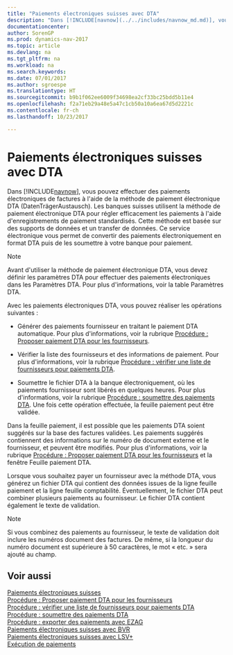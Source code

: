 ```yaml
---
title: "Paiements électroniques suisses avec DTA"
description: "Dans [!INCLUDE[navnow](../../includes/navnow_md.md)], vous pouvez effectuer des paiements électroniques de factures à l'aide de la méthode de paiement électronique DTA (DatenTrägerAustausch). Les banques suisses utilisent la méthode de paiement électronique DTA pour régler efficacement les paiements à l'aide d'enregistrements de paiement standardisés."
documentationcenter: 
author: SorenGP
ms.prod: dynamics-nav-2017
ms.topic: article
ms.devlang: na
ms.tgt_pltfrm: na
ms.workload: na
ms.search.keywords: 
ms.date: 07/01/2017
ms.author: sgroespe
ms.translationtype: HT
ms.sourcegitcommit: b9b1f062ee6009f34698ea2cf33bc25bdd5b11e4
ms.openlocfilehash: f2a71eb29a48e5a47c1cb50a10a6ea67d5d2221c
ms.contentlocale: fr-ch
ms.lasthandoff: 10/23/2017

---
```

# <a name="swiss-electronic-payments-using-dta"></a>Paiements électroniques suisses avec DTA
Dans [!INCLUDE[navnow](../../includes/navnow_md.md)], vous pouvez effectuer des paiements électroniques de factures à l'aide de la méthode de paiement électronique DTA (DatenTrägerAustausch). Les banques suisses utilisent la méthode de paiement électronique DTA pour régler efficacement les paiements à l'aide d'enregistrements de paiement standardisés. Cette méthode est basée sur des supports de données et un transfer de données. Ce service électronique vous permet de convertir des paiements électroniquement en format DTA puis de les soumettre à votre banque pour paiement.  

> [!NOTE]  
>  Avant d'utiliser la méthode de paiement électronique DTA, vous devez définir les paramètres DTA pour effectuer des paiements électroniques dans les Paramètres DTA. Pour plus d'informations, voir la table Paramètres DTA.  

Avec les paiements électroniques DTA, vous pouvez réaliser les opérations suivantes :  

- Générer des paiements fournisseur en traitant le paiement DTA automatique. Pour plus d'informations, voir la rubrique [Procédure : Proposer paiement DTA pour les fournisseurs](how-to-suggest-dta-payment-for-vendors.md).  

- Vérifier la liste des fournisseurs et des informations de paiement. Pour plus d'informations, voir la rubrique [Procédure : vérifier une liste de fournisseurs pour paiements DTA](how-to-verify-a-list-of-vendors-for-dta-payments.md).  

- Soumettre le fichier DTA à la banque électroniquement, où les paiements fournisseur sont libérés en quelques heures. Pour plus d'informations, voir la rubrique [Procédure : soumettre des paiements DTA](how-to-submit-dta-payments.md). Une fois cette opération effectuée, la feuille paiement peut être validée.  

Dans la feuille paiement, il est possible que les paiements DTA soient suggérés sur la base des factures validées. Les paiements suggérés contiennent des informations sur le numéro de document externe et le fournisseur, et peuvent être modifiés. Pour plus d'informations, voir la rubrique [Procédure : Proposer paiement DTA pour les fournisseurs](how-to-suggest-dta-payment-for-vendors.md) et la fenêtre Feuille paiement DTA.  

Lorsque vous souhaitez payer un fournisseur avec la méthode DTA, vous générez un fichier DTA qui contient des données issues de la ligne feuille paiement et la ligne feuille comptabilité. Éventuellement, le fichier DTA peut combiner plusieurs paiements au fournisseur. Le fichier DTA contient également le texte de validation.  

> [!NOTE]  
>  Si vous combinez des paiements au fournisseur, le texte de validation doit inclure les numéros document des factures. De même, si la longueur du numéro document est supérieure à 50 caractères, le mot « etc. » sera ajouté au champ.  

## <a name="see-also"></a>Voir aussi  
 [Paiements électroniques suisses](swiss-electronic-payments.md)   
 [Procédure : Proposer paiement DTA pour les fournisseurs](how-to-suggest-dta-payment-for-vendors.md)   
 [Procédure : vérifier une liste de fournisseurs pour paiements DTA](how-to-verify-a-list-of-vendors-for-dta-payments.md)   
 [Procédure : soumettre des paiements DTA](how-to-submit-dta-payments.md)   
 [Procédure : exporter des paiements avec EZAG](how-to-export-payments-using-ezag.md)   
 [Paiements électroniques suisses avec BVR](swiss-electronic-payments-using-esr.md)   
 [Paiements électroniques suisses avec LSV+](swiss-electronic-payments-using-lsv-.md)  
 [Exécution de paiements](../../payables-make-payments.md) 

